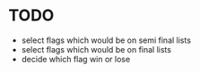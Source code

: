 # TODO

- select flags which would be on semi final lists
- select flags which would be on final lists
- decide which flag win or lose

